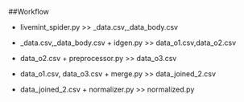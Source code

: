 
##Workflow 
- livemint_spider.py >>
_data.csv,_data_body.csv 

- _data.csv,_data_body.csv + idgen.py >> data_o1.csv,data_o2.csv

- data_o2.csv + preprocessor.py >> data_o3.csv 

- data_o1.csv, data_o3.csv + merge.py >> data_joined_2.csv 

- data_joined_2.csv + normalizer.py >> normalized.py 


